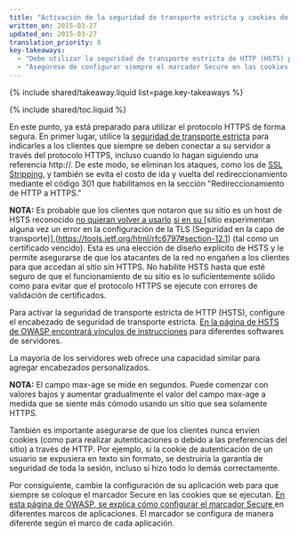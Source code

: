 ```yaml
---
title: "Activación de la seguridad de transporte estricta y cookies de seguridad"
written_on: 2015-03-27
updated_on: 2015-03-27
translation_priority: 0
key-takeaways:
  - "Debe utilizar la seguridad de transporte estricta de HTTP (HSTS) para evitar el costo del redireccionamiento mediante el código 301."
  - "Asegúrese de configurar siempre el marcador Secure en las cookies."
---
```


{% include shared/takeaway.liquid list=page.key-takeaways %}

{% include shared/toc.liquid %}

En este punto, ya está preparado para utilizar el protocolo HTTPS de forma segura. En primer lugar, utilice la [seguridad
de transporte
estricta](https://en.wikipedia.org/wiki/HTTP_Strict_Transport_Security) para indicarles
a los clientes que siempre se deben conectar a su servidor a través del protocolo HTTPS, incluso cuando
lo hagan siguiendo una referencia http://. De este modo, se eliminan los ataques, como los de [SSL
Stripping](http://www.thoughtcrime.org/software/sslstrip/), y también se evita el costo
de ida y vuelta del redireccionamiento mediante el código 301 que habilitamos en la sección "Redireccionamiento de HTTP a HTTPS."

**NOTA:** Es probable que los clientes que notaron que su sitio es un host de HSTS reconocido 
 [no quieran volver a usarlo](https://tools.ietf.org/html/rfc6797#section-12.1) [si en su
](https://tools.ietf.org/html/rfc6797#section-12.1)[sitio experimentan  alguna vez un error en
la configuración de la TLS (Seguridad en la capa de transporte)],(https://tools.ietf.org/html/rfc6797#section-12.1) (tal como
un certificado vencido). Esta es una elección de diseño explícito de HSTS y le
permite asegurarse de que los atacantes de la red no engañen a los clientes para que accedan al
sitio sin HTTPS. No habilite HSTS hasta que esté seguro de que el funcionamiento de su sitio
es lo suficientemente sólido como para evitar que el protocolo HTTPS se ejecute con
errores de validación de certificados.

Para activar la seguridad de transporte estricta de HTTP (HSTS), configure el encabezado de
seguridad de transporte estricta. [En la página de HSTS de OWASP encontrará vínculos de
instrucciones](https://www.owasp.org/index.php/HTTP_Strict_Transport_Security)
para diferentes softwares de servidores.

La mayoría de los servidores web ofrece una capacidad similar para agregar encabezados personalizados.

**NOTA:** El campo max-age se mide en segundos. Puede comenzar con valores bajos y
aumentar gradualmente el valor del campo max-age a medida que se siente más cómodo usando un sitio que sea solamente
HTTPS.

También es importante asegurarse de que los clientes nunca envíen cookies (como para
realizar autenticaciones o debido a las preferencias del sitio) a través de HTTP. Por ejemplo, si la cookie de autenticación de un usuario
se expusiera en texto sin formato, se destruiría la garantía de seguridad
de toda la sesión, incluso si hizo todo lo demás
correctamente.

Por consiguiente, cambie la configuración de su aplicación web para que siempre se coloque el marcador Secure en las cookies
que se ejecutan. [En esta página de OWASP, se explica cómo configurar el marcador Secure
](https://www.owasp.org/index.php/SecureFlag) en diferentes marcos de
aplicaciones. El marcador se configura de manera diferente según el marco de cada aplicación.

